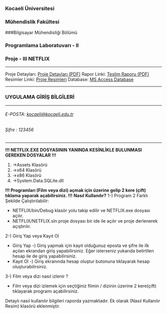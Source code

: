 ### Kocaeli Üniversitesi
### Mühendislik Fakültesi
###Bilgisayar Mühendisliği Bölümü
### Programlama Laboratuvarı - II
### Proje - III NETFLIX

----------------------------------------------
Proje Detayları: [Proje Detayları (PDF)](https://github.com/nginY26/NETFLIX/blob/master/D%C3%B6k%C3%BCmanlar/Proje.pdf "Proje Detayları (PDF)")
Rapor Linki: [Teslim Raporu (PDF)](https://github.com/nginY26/NETFLIX/blob/master/D%C3%B6k%C3%BCmanlar/Rapor.pdf "Teslim Raporu (PDF)")
Resimler Linki: [Proje Resimleri](https://github.com/nginY26/NETFLIX/tree/master/D%C3%B6k%C3%BCmanlar/Resimler "Proje Resimleri")
Database: [MS Access Database ](https://github.com/nginY26/NETFLIX/blob/master/NETFLIX/bin/Debug/Assets/netflix.db "MS Access Database ")

----------------------------------------------

### UYGULAMA GİRİŞ BİLGİLERİ
 ----------------------------------------------

###### E-POSTA: kocaeli@kocaeli.edu.tr
###### Şifre : 123456
----------------------------------------------
**!!! NETFLIX.EXE DOSYASININ YANINDA KESİNLİKLE BULUNMASI GEREKEN DOSYALAR !!!**
1. ->Assets Klasörü
2. ->x64 Klasörü
3. ->x86 Klasörü
4. ->System.Data.SQLite.dll

**!!! Programları (Film veya dizi) açmak için üzerine gelip 2 kere (çift) tıklama yaparak açabilirsiniz. !!!**
**Nasıl Kullanılır?**
1-)  Program 2 Farklı Şekilde Çalıştırılabilir:
- 	 NETFLIX/bin/Debug klasör yolu takip edilir ve NETFLIX.exe dosyası açılır.
- 	 NETFLIX/NETFLIX.sln proje dosyası bir ide ile açılır ve proje derlenerek açıştırılır.

2-) Giriş Yap veya Kayıt Ol
- Giriş Yap -) Giriş yapmak için kayıt olduğunuz eposta ve şifre ile ilk açılan ekrandan giriş yapabilirsiniz. Eğer isterseniz yukarıda belirtilen hesap ile de giriş yapabilirsiniz.
- Kayıt Ol -) Giriş ekranında hesap oluştur butonuna tıklayarak hesap oluşturabilirsiniz.

3-) Film veya dizi nasıl izlenir ?
- Film veya dizi izlemek için seçtiğiniz filmin / dizinin üzerine 2 kere(çift) tıklayarak programı açabilirsiniz.


Detaylı nasıl kullanılır bilgileri raporda yazmaktadır. Ek olarak (Nasıl Kullanılır Resim) klasörü eklenmiştir.



